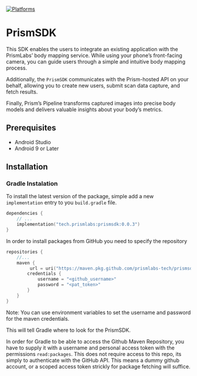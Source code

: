[![Platforms](https://img.shields.io/badge/Platforms-Android-yellowgreen?style=flat-square)](https://img.shields.io/badge/Platforms-macOS_iOS_tvOS_watchOS_vision_OS_Linux_Windows_Android-Green?style=flat-square)

# PrismSDK

This SDK enables the users to integrate an existing application with the PrismLabs’ body mapping service. While using your phone’s front-facing camera, you can guide users through a simple and intuitive body mapping process.

Additionally, the `PrismSDK` communicates with the Prism-hosted API on your behalf, allowing you to create new users, submit scan data capture, and fetch results. 

Finally, Prism’s Pipeline transforms captured images into precise body models and delivers valuable insights about your body’s metrics.

## Prerequisites

- Android Studio
- Android 9 or Later

## Installation

### Gradle Instalation

To install the latest version of the package, simple add a new `implementation` entry to you `build.gradle` file. 

```kotlin
dependencies {
    // ...
    implementation("tech.prismlabs:prismsdk:0.0.3")
}
```

In order to install packages from GitHub you need to specify the repository 
```kotlin
repositories {
    //...
    maven {
         url = uri("https://maven.pkg.github.com/prismlabs-tech/prismsdk-android")
        credentials {
            username = "<github_username>"
            password = "<pat_token>"
        }
    }
}
```

Note: You can use environment variables to set the username and password for the maven credentials.

This will tell Gradle where to look for the PrismSDK.

In order for Gradle to be able to access the Github Maven Repository, you have to supply it with a username and personal access token with the permissions `read:packages`. 
This does not require access to this repo, its simply to authenticate with the GitHub API. This means a dummy github account, or a scoped access token strickly for package fetching will suffice.
